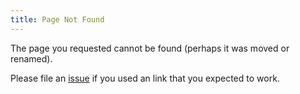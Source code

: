 ```yaml
---
title: Page Not Found
---
```





The page you requested cannot be found (perhaps it was moved or renamed).

Please file an [issue](https://github.com/EmilHvitfeldt/emilhvitfeldt.com/issues?q=is:issue+is:open+sort:updated-desc) if you used an link that you expected to work.
